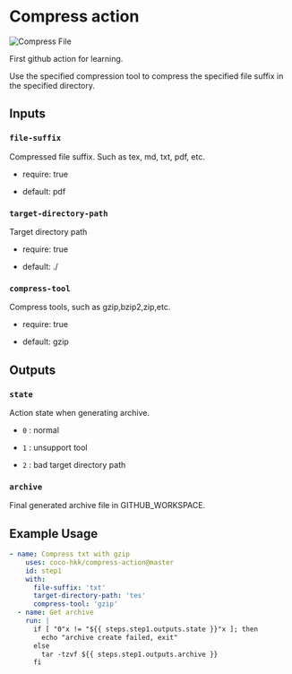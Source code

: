 # Compress action

![Compress File](https://github.com/coco-hkk/compress-action/workflows/Compress%20File/badge.svg)

First github action for learning.

Use the specified compression tool to compress the specified file suffix in the specified directory.

## Inputs

### `file-suffix`

Compressed file suffix. Such as tex, md, txt, pdf, etc.

- require: true

- default: pdf

### `target-directory-path`

Target directory path

- require: true

- default: ./

### `compress-tool`

Compress tools, such as gzip,bzip2,zip,etc.

- require: true

- default: gzip

## Outputs

### `state`

Action state when generating archive.

- `0` : normal

- `1` : unsupport tool

- `2` : bad target directory path

### `archive`

Final generated archive file in GITHUB_WORKSPACE.

## Example Usage

```yaml
- name: Compress txt with gzip
    uses: coco-hkk/compress-action@master
    id: step1
    with:
      file-suffix: 'txt'
      target-directory-path: 'tes'
      compress-tool: 'gzip'
  - name: Get archive
    run: |
      if [ "0"x != "${{ steps.step1.outputs.state }}"x ]; then
        echo "archive create failed, exit"
      else
        tar -tzvf ${{ steps.step1.outputs.archive }}
      fi
```
